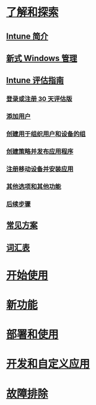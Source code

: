 # [了解和探索](introduction-to-microsoft-intune.md)
## [Intune 简介](introduction-to-microsoft-intune.md)
## [新式 Windows 管理](modern-windows-management)
## [Intune 评估指南](get-started-with-a-30-day-trial-of-microsoft-intune.md)
### [登录或注册 30 天评估版](get-started-with-a-30-day-trial-of-microsoft-intune-step-1.md)
### [添加用户](get-started-with-a-30-day-trial-of-microsoft-intune-step-2.md)
### [创建用于组织用户和设备的组](get-started-with-a-30-day-trial-of-microsoft-intune-step-3.md)
### [创建策略并发布应用程序](get-started-with-a-30-day-trial-of-microsoft-intune-step-4.md)
### [注册移动设备并安装应用](get-started-with-a-30-day-trial-of-microsoft-intune-step-5.md)
### [其他选项和其他功能](get-started-with-a-30-day-trial-of-microsoft-intune-step-6.md)
### [后续步骤](get-started-with-a-30-day-trial-of-microsoft-intune-step-7.md)
## [常见方案](common-ways-to-use-intune.md)
## [词汇表](intune-glossary.md)

# [开始使用](/intune/get-started/what-to-know-before-you-start-microsoft-intune)
# [新功能](/intune/whats-new/whats-new-in-microsoft-intune)
<!-- # [Plan and Design](/intune/plan-design/ways-to-do-enterprise-mobility) -->
# [部署和使用](/intune/deploy-use/overview-of-device-and-app-lifecycles-in-microsoft-intune)
# [开发和自定义应用](/intune/develop/intune-app-sdk)
# [故障排除](/intune/troubleshoot/general-troubleshooting-tips-for-microsoft-intune)


<!--HONumber=Oct16_HO3-->


